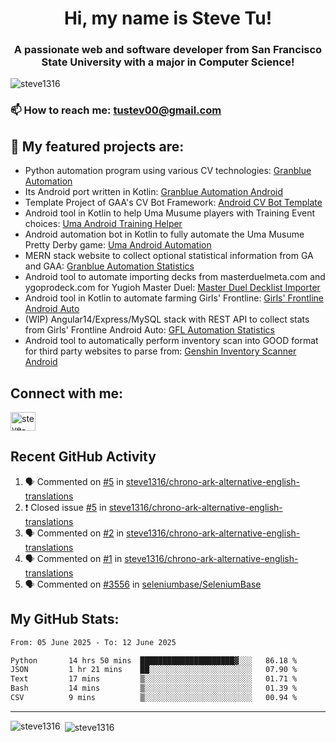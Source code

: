 <h1 align="center">Hi, my name is Steve Tu!</h1>
<h3 align="center">A passionate web and software developer from San Francisco State University with a major in Computer Science!</h3>

<p align="left"> <img src="https://komarev.com/ghpvc/?username=steve1316&label=Profile%20views&color=0e75b6&style=flat" alt="steve1316" /> </p>

### 📫 How to reach me: **tustev00@gmail.com**

## 🔭 My featured projects are:
- Python automation program using various CV technologies: [Granblue Automation](https://github.com/steve1316/granblue-automation-pyautogui)
- Its Android port written in Kotlin: [Granblue Automation Android](https://github.com/steve1316/granblue-automation-android)
- Template Project of GAA's CV Bot Framework: [Android CV Bot Template](https://github.com/steve1316/android-cv-bot-template)
- Android tool in Kotlin to help Uma Musume players with Training Event choices: [Uma Android Training Helper](https://github.com/steve1316/uma-android-training-helper)
- Android automation bot in Kotlin to fully automate the Uma Musume Pretty Derby game: [Uma Android Automation](https://github.com/steve1316/uma-android-automation)
- MERN stack website to collect optional statistical information from GA and GAA: [Granblue Automation Statistics](https://github.com/steve1316/granblue-automation-statistics)
- Android tool to automate importing decks from masterduelmeta.com and ygoprodeck.com for Yugioh Master Duel: [Master Duel Decklist Importer](https://github.com/steve1316/masterduel-android-decklist-importer)
- Android tool in Kotlin to automate farming Girls' Frontline: [Girls' Frontline Android Auto](https://github.com/steve1316/gfl-android-auto)
- (WIP) Angular14/Express/MySQL stack with REST API to collect stats from Girls' Frontline Android Auto: [GFL Automation Statistics](https://github.com/steve1316/gfl-automation-statistics)
- Android tool to automatically perform inventory scan into GOOD format for third party websites to parse from: [Genshin Inventory Scanner Android](https://github.com/steve1316/genshin-inventory-scanner-android)

## Connect with me:

<p align="left">
<a href="https://linkedin.com/in/steve-tu-370ba219b" target="blank"><img align="center" src="https://cdn.jsdelivr.net/npm/simple-icons@3.0.1/icons/linkedin.svg" alt="steve-tu-370ba219b" height="30" width="40" /></a>
</p>

## Recent GitHub Activity

<!--START_SECTION:activity-->
1. 🗣 Commented on [#5](https://github.com/steve1316/chrono-ark-alternative-english-translations/issues/5) in [steve1316/chrono-ark-alternative-english-translations](https://github.com/steve1316/chrono-ark-alternative-english-translations)
2. ❗️ Closed issue [#5](https://github.com/steve1316/chrono-ark-alternative-english-translations/issues/5) in [steve1316/chrono-ark-alternative-english-translations](https://github.com/steve1316/chrono-ark-alternative-english-translations)
3. 🗣 Commented on [#2](https://github.com/steve1316/chrono-ark-alternative-english-translations/issues/2) in [steve1316/chrono-ark-alternative-english-translations](https://github.com/steve1316/chrono-ark-alternative-english-translations)
4. 🗣 Commented on [#1](https://github.com/steve1316/chrono-ark-alternative-english-translations/issues/1) in [steve1316/chrono-ark-alternative-english-translations](https://github.com/steve1316/chrono-ark-alternative-english-translations)
5. 🗣 Commented on [#3556](https://github.com/seleniumbase/SeleniumBase/issues/3556) in [seleniumbase/SeleniumBase](https://github.com/seleniumbase/SeleniumBase)
<!--END_SECTION:activity-->

## My GitHub Stats:

<!--START_SECTION:waka-->

```txt
From: 05 June 2025 - To: 12 June 2025

Python       14 hrs 50 mins  █████████████████████▓░░░   86.18 %
JSON         1 hr 21 mins    ██░░░░░░░░░░░░░░░░░░░░░░░   07.90 %
Text         17 mins         ▒░░░░░░░░░░░░░░░░░░░░░░░░   01.71 %
Bash         14 mins         ▒░░░░░░░░░░░░░░░░░░░░░░░░   01.39 %
CSV          9 mins          ▒░░░░░░░░░░░░░░░░░░░░░░░░   00.94 %
```

<!--END_SECTION:waka-->

---

<p><img align="left" src="https://github-readme-stats.vercel.app/api/top-langs?username=steve1316&show_icons=true&locale=en&layout=compact&theme=radical" alt="steve1316" /></p>

<p>&nbsp;<img align="center" src="https://github-readme-stats.vercel.app/api?username=steve1316&show_icons=true&locale=en&count_private=true&theme=radical" alt="steve1316" /></p>
